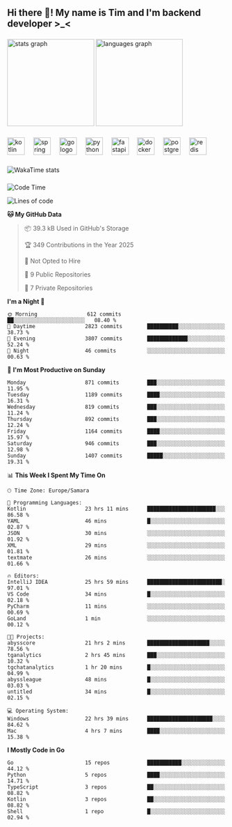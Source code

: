 <h2 align="left">Hi there 👋! My name is Tim and I'm backend developer >_<</h2>

###

<div align="left">
  <img src="https://github-readme-stats-qilm.vercel.app/api?username=intezya&hide_title=false&hide_rank=false&show_icons=true&include_all_commits=true&count_private=true&disable_animations=false&theme=omni&locale=en&hide_border=true&order=1&show=prs_merged&hide=issues" height="200" alt="stats graph"  />
  <img src="https://github-readme-stats-qilm.vercel.app/api/top-langs?username=intezya&locale=en&hide_title=false&layout=donut&langs_count=5&theme=omni&hide_border=true&order=2&exclude_repo=github-readme-stats&hide=mako" height="200" alt="languages graph"  />
</div>

###

<div align="left">
  <img src="https://img.shields.io/badge/Kotlin-7F52FF?logo=kotlin&logoColor=white&style=for-the-badge" height="40" alt="kotlin logo"  />
  <img width="12" />
  <img src="https://img.shields.io/badge/Spring-6DB33F?logo=spring&logoColor=black&style=for-the-badge" height="40" alt="spring logo"  />
  <img width="12" />
  <img src="https://img.shields.io/badge/Go-00ADD8?logo=go&logoColor=white&style=for-the-badge" height="40" alt="go logo"  />
  <img width="12" />
  <img src="https://img.shields.io/badge/Python-3776AB?logo=python&logoColor=white&style=for-the-badge" height="40" alt="python logo"  />
  <img width="12" />
  <img src="https://img.shields.io/badge/FastAPI-009688?logo=fastapi&logoColor=white&style=for-the-badge" height="40" alt="fastapi logo"  />
  <img width="12" />
  <img src="https://img.shields.io/badge/Docker-2496ED?logo=docker&logoColor=white&style=for-the-badge" height="40" alt="docker logo"  />
  <img width="12" />
  <img src="https://img.shields.io/badge/PostgreSQL-4169E1?logo=postgresql&logoColor=white&style=for-the-badge" height="40" alt="postgresql logo"  />
  <img width="12" />
  <img src="https://img.shields.io/badge/Redis-DC382D?logo=redis&logoColor=white&style=for-the-badge" height="40" alt="redis logo"  />
</div>

###

<picture>
	<source
		srcset="https://github-readme-stats-qilm.vercel.app/api/wakatime?username=intezya&theme=omni&layout=compact&hide_border=true"
		media="(prefers-color-scheme: dark)%2C (prefers-color-scheme: no-preference)"
	/>
	<img alt="WakaTime stats" src="https://github-readme-stats-qilm.vercel.app/api/wakatime?username=intezya&theme=omni&layout=compact&hide_border=true&"/>
</picture>

###

<!--START_SECTION:waka-->
![Code Time](http://img.shields.io/badge/Code%20Time-549%20hrs%2017%20mins-blue)

![Lines of code](https://img.shields.io/badge/From%20Hello%20World%20I%27ve%20Written-891.1%20thousand%20lines%20of%20code-blue)

**🐱 My GitHub Data** 

> 📦 39.3 kB Used in GitHub's Storage 
 > 
> 🏆 349 Contributions in the Year 2025
 > 
> 🚫 Not Opted to Hire
 > 
> 📜 9 Public Repositories 
 > 
> 🔑 7 Private Repositories 
 > 
**I'm a Night 🦉** 

```text
🌞 Morning                612 commits         ██░░░░░░░░░░░░░░░░░░░░░░░   08.40 % 
🌆 Daytime                2823 commits        ██████████░░░░░░░░░░░░░░░   38.73 % 
🌃 Evening                3807 commits        █████████████░░░░░░░░░░░░   52.24 % 
🌙 Night                  46 commits          ░░░░░░░░░░░░░░░░░░░░░░░░░   00.63 % 
```
📅 **I'm Most Productive on Sunday** 

```text
Monday                   871 commits         ███░░░░░░░░░░░░░░░░░░░░░░   11.95 % 
Tuesday                  1189 commits        ████░░░░░░░░░░░░░░░░░░░░░   16.31 % 
Wednesday                819 commits         ███░░░░░░░░░░░░░░░░░░░░░░   11.24 % 
Thursday                 892 commits         ███░░░░░░░░░░░░░░░░░░░░░░   12.24 % 
Friday                   1164 commits        ████░░░░░░░░░░░░░░░░░░░░░   15.97 % 
Saturday                 946 commits         ███░░░░░░░░░░░░░░░░░░░░░░   12.98 % 
Sunday                   1407 commits        █████░░░░░░░░░░░░░░░░░░░░   19.31 % 
```


📊 **This Week I Spent My Time On** 

```text
🕑︎ Time Zone: Europe/Samara

💬 Programming Languages: 
Kotlin                   23 hrs 11 mins      ██████████████████████░░░   86.58 % 
YAML                     46 mins             █░░░░░░░░░░░░░░░░░░░░░░░░   02.87 % 
JSON                     30 mins             ░░░░░░░░░░░░░░░░░░░░░░░░░   01.92 % 
XML                      29 mins             ░░░░░░░░░░░░░░░░░░░░░░░░░   01.81 % 
textmate                 26 mins             ░░░░░░░░░░░░░░░░░░░░░░░░░   01.66 % 

🔥 Editors: 
IntelliJ IDEA            25 hrs 59 mins      ████████████████████████░   97.01 % 
VS Code                  34 mins             █░░░░░░░░░░░░░░░░░░░░░░░░   02.18 % 
PyCharm                  11 mins             ░░░░░░░░░░░░░░░░░░░░░░░░░   00.69 % 
GoLand                   1 min               ░░░░░░░░░░░░░░░░░░░░░░░░░   00.12 % 

🐱‍💻 Projects: 
abysscore                21 hrs 2 mins       ████████████████████░░░░░   78.56 % 
tganalytics              2 hrs 45 mins       ███░░░░░░░░░░░░░░░░░░░░░░   10.32 % 
tgchatanalytics          1 hr 20 mins        █░░░░░░░░░░░░░░░░░░░░░░░░   04.99 % 
abyssleague              48 mins             █░░░░░░░░░░░░░░░░░░░░░░░░   03.03 % 
untitled                 34 mins             █░░░░░░░░░░░░░░░░░░░░░░░░   02.15 % 

💻 Operating System: 
Windows                  22 hrs 39 mins      █████████████████████░░░░   84.62 % 
Mac                      4 hrs 7 mins        ████░░░░░░░░░░░░░░░░░░░░░   15.38 % 
```

**I Mostly Code in Go** 

```text
Go                       15 repos            ███████████░░░░░░░░░░░░░░   44.12 % 
Python                   5 repos             ████░░░░░░░░░░░░░░░░░░░░░   14.71 % 
TypeScript               3 repos             ██░░░░░░░░░░░░░░░░░░░░░░░   08.82 % 
Kotlin                   3 repos             ██░░░░░░░░░░░░░░░░░░░░░░░   08.82 % 
Shell                    1 repo              █░░░░░░░░░░░░░░░░░░░░░░░░   02.94 % 
```




<!--END_SECTION:waka-->
